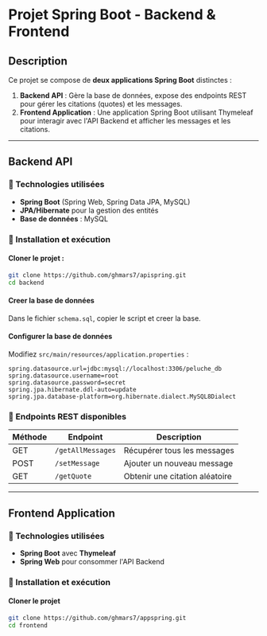 # Projet Spring Boot - Backend & Frontend

## Description
Ce projet se compose de **deux applications Spring Boot** distinctes :
1. **Backend API** : Gère la base de données, expose des endpoints REST pour gérer les citations (quotes) et les messages.
2. **Frontend Application** : Une application Spring Boot utilisant Thymeleaf pour interagir avec l'API Backend et afficher les messages et les citations.

---

## Backend API

### 📌 Technologies utilisées
- **Spring Boot** (Spring Web, Spring Data JPA, MySQL)
- **JPA/Hibernate** pour la gestion des entités
- **Base de données** : MySQL

### 📌 Installation et exécution

####  Cloner le projet :
```sh
git clone https://github.com/ghmars7/apispring.git
cd backend
```
#### Creer la base de données

Dans le fichier ```schema.sql```, copier le script et creer la base.

#### Configurer la base de données
Modifiez `src/main/resources/application.properties` :
```properties
spring.datasource.url=jdbc:mysql://localhost:3306/peluche_db
spring.datasource.username=root
spring.datasource.password=secret
spring.jpa.hibernate.ddl-auto=update
spring.jpa.database-platform=org.hibernate.dialect.MySQL8Dialect
```

### 📌 Endpoints REST disponibles
| Méthode | Endpoint            | Description                       |
|---------|---------------------|-----------------------------------|
| GET     | `/getAllMessages`   | Récupérer tous les messages      |
| POST    | `/setMessage`       | Ajouter un nouveau message       |
| GET     | `/getQuote`         | Obtenir une citation aléatoire   |

---

## Frontend Application

### 📌 Technologies utilisées
- **Spring Boot** avec **Thymeleaf**
- **Spring Web** pour consommer l'API Backend


### 📌 Installation et exécution
#### Cloner le projet
```sh
git clone https://github.com/ghmars7/appspring.git
cd frontend
```

